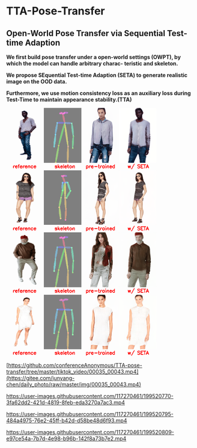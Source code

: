 # TTA-Pose-Transfer

## Open-World Pose Transfer via Sequential Test-time Adaption
**We first build pose transfer under a open-world settings (OWPT), by which the model can handle arbitrary charac-
teristic and skeleton.**

**We propose SEquential Test-time Adaption (SETA) to generate realistic image on the OOD data.**

**Furthermore, we use motion consistency loss as an auxiliary loss during Test-Time to maintain appearance stability.(TTA)**
<p float="center">
<img src="image/image_000847.gif" width="400px"/> <img src="image/image_002954.gif" width="400px"/>
<img src="image/image_001006.gif" width="400px"/> <img src="image/image_002689.gif" width="400px"/>
</p>



[https://github.com/conferenceAnonymous/TTA-pose-transfer/tree/master/tiktok_video/00035_00043.mp4](https://gitee.com/junyang-chen/daily_photo/raw/master/img/00035_00043.mp4)



https://user-images.githubusercontent.com/117270461/199520770-3fa62dd2-421d-4819-8feb-eda3270a7ac3.mp4



https://user-images.githubusercontent.com/117270461/199520795-484a4975-76e2-45ff-b42d-d58be48d6f93.mp4



https://user-images.githubusercontent.com/117270461/199520809-e97ce54a-7b7d-4e98-b96b-142f8a73b7e2.mp4

